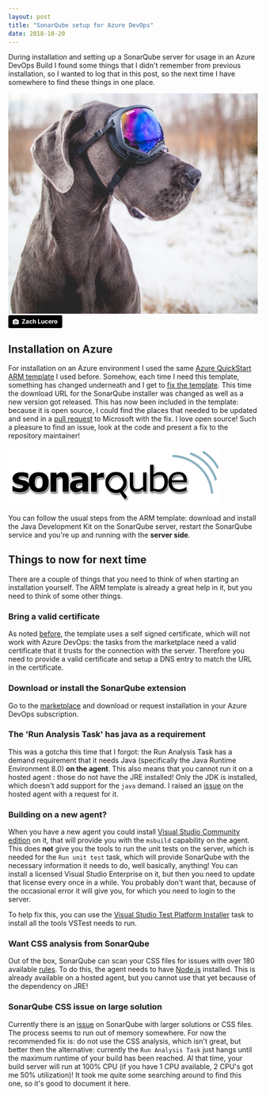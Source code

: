 ```yaml
---
layout: post
title: "SonarQube setup for Azure DevOps"
date: 2018-10-20
---
```


During installation and setting up a SonarQube server for usage in an Azure DevOps Build I found some things that I didn't remember from previous installation, so I wanted to log that in this post, so the next time I have somewhere to find these things in one place.

![Cool dog by Zach Lucero](/images/2018_10_20_Zach_Lucero_Dog.png)
<a style="background-color:black;color:white;text-decoration:none;padding:4px 6px;font-family:-apple-system, BlinkMacSystemFont, &quot;San Francisco&quot;, &quot;Helvetica Neue&quot;, Helvetica, Ubuntu, Roboto, Noto, &quot;Segoe UI&quot;, Arial, sans-serif;font-size:12px;font-weight:bold;line-height:1.2;display:inline-block;border-radius:3px" href="https://unsplash.com/@zlucerophoto?utm_medium=referral&amp;utm_campaign=photographer-credit&amp;utm_content=creditBadge" target="_blank" rel="noopener noreferrer" title="Download free do whatever you want high-resolution photos from Zach Lucero"><span style="display:inline-block;padding:2px 3px"><svg xmlns="http://www.w3.org/2000/svg" style="height:12px;width:auto;position:relative;vertical-align:middle;top:-1px;fill:white" viewBox="0 0 32 32"><title>unsplash-logo</title><path d="M20.8 18.1c0 2.7-2.2 4.8-4.8 4.8s-4.8-2.1-4.8-4.8c0-2.7 2.2-4.8 4.8-4.8 2.7.1 4.8 2.2 4.8 4.8zm11.2-7.4v14.9c0 2.3-1.9 4.3-4.3 4.3h-23.4c-2.4 0-4.3-1.9-4.3-4.3v-15c0-2.3 1.9-4.3 4.3-4.3h3.7l.8-2.3c.4-1.1 1.7-2 2.9-2h8.6c1.2 0 2.5.9 2.9 2l.8 2.4h3.7c2.4 0 4.3 1.9 4.3 4.3zm-8.6 7.5c0-4.1-3.3-7.5-7.5-7.5-4.1 0-7.5 3.4-7.5 7.5s3.3 7.5 7.5 7.5c4.2-.1 7.5-3.4 7.5-7.5z"></path></svg></span><span style="display:inline-block;padding:2px 3px">Zach Lucero</span></a>

## Installation on Azure
For installation on an Azure environment I used the same [Azure QuickStart ARM template](https://github.com/Azure/azure-quickstart-templates/tree/master/sonarqube-azuresql) I used before. Somehow, each time I need this template, something has changed underneath and I get to [fix the template](2018-08-12-self-signed-certificate-on-sonarqube-server). This time the download URL for the SonarQube installer was changed as well as a new version got released. This has now been included in the template: because it is open source, I could find the places that needed to be updated and send in a [pull request](https://github.com/Azure/azure-quickstart-templates/pull/5313) to Microsoft with the fix. I love open source! Such a pleasure to find an issue, look at the code and present a fix to the repository maintainer!

![SonarQube logo](/images/2018_08_12_SonarQube.png)

You can follow the usual steps from the ARM template: download and install the Java Development Kit on the SonarQube server, restart the SonarQube service and you're up and running with the **server side**.

## Things to now for next time
There are a couple of things that you need to think of when starting an installation yourself. The ARM template is already a great help in it, but you need to think of some other things.

### Bring a valid certificate 
As noted [before](2018-08-12-self-signed-certificate-on-sonarqube-server), the template uses a self signed certificate, which will not work with Azure DevOps: the tasks from the marketplace need a valid certificate that it trusts for the connection with the server. Therefore you need to provide a valid certificate and setup a DNS entry to match the URL in the certificate.

### Download or install the SonarQube extension
Go to the [marketplace](https://marketplace.visualstudio.com/items?itemName=SonarSource.sonarqube) and download or request installation in your Azure DevOps subscription.

### The 'Run Analysis Task' has java as a requirement
This was a gotcha this time that I forgot: the Run Analysis Task has a demand requirement that it needs Java (specifically the Java Runtime Environment 8.0) **on the agent**. This also means that you cannot run it on a hosted agent : those do not have the JRE installed! Only the JDK is installed, which doesn't add support for the `java` demand. I raised an [issue](https://github.com/Microsoft/azure-pipelines-image-generation/issues/315) on the hosted agent with a request for it.

### Building on a new agent?
When you have a new agent you could install [Visual Studio Community edition](https://visualstudio.microsoft.com/downloads/) on it, that will provide you with the `msbuild` capability on the agent. This does **not** give you the tools to run the unit tests on the server, which is needed for the `Run unit test` task, which will provide SonarQube with the necessary information it needs to do, well basically, anything! You can install a licensed Visual Studio Enterprise on it, but then you need to update that license every once in a while. You probably don't want that, because of the occasional error it will give you, for which you need to login to the server.

To help fix this, you can use the [Visual Studio Test Platform Installer](https://www.nuget.org/packages/Microsoft.TestPlatform) task to install all the tools VSTest needs to run.

### Want CSS analysis from SonarQube
Out of the box, SonarQube can scan your CSS files for issues with over 180 available [rules](https://github.com/racodond/sonar-css-plugin#available-rules). To do this, the agent needs to have [Node.js](https://nodejs.org/en/download/) installed. This is already available on a hosted agent, but you cannot use that yet because of the dependency on JRE! 

### SonarQube CSS issue on large solution
Currently there is an [issue](https://community.sonarsource.com/t/sonarqube-post-processing-fails-with-unknown-reason/1798/6) on SonarQube with larger solutions or CSS files. The process seems to run out of memory somewhere. For now the recommended fix is: do not use the CSS analysis, which isn't great, but better then the alternative: currently the `Run Analysis Task` just hangs until the maximum runtime of your build has been reached. Al that time, your build server will run at 100% CPU (if you have 1 CPU available, 2 CPU's got me 50% utilization)!
It took me quite some searching around to find this one, so it's good to document it here. 